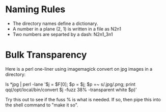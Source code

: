 Naming Rules
============
* The directory names define a dictionary.
* A number in a plane (2, 1) is written in a file as N2n1
* Two numbers are separted by a dash: N2n1_3n1

Bulk Transparency
=================
Here is a perl one-liner using imagemagick convert on jpg images in a directory:

ls *jpg | perl -lane '$j = $F[0]; $p = $j; $p =~ s/.jpg/.png; print qq(/opt/local/bin/convert $j -fuzz 38% -transparent white $p)'

Try this out to see if the fuss % is what is needed.  If so, then pipe this into the shell command to "make it so".
